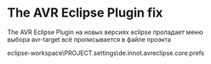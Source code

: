 # The AVR Eclipse Plugin fix

The AVR Eclipse Plugin
на новых версиях eclipse пропадает меню выбора avr-target
всё прописывается в файле проэкта

eclipse-workspace\PROJECT\.settings\de.innot.avreclipse.core.prefs
